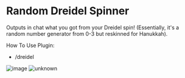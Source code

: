 # Random Dreidel Spinner
Outputs in chat what you got from your Dreidel spin! 
(Essentially, it's a random number generator from 0-3 but reskinned for Hanukkah).

How To Use Plugin:
- /dreidel

![image](https://user-images.githubusercontent.com/75279704/142509444-7baa502d-ffba-4de8-adad-ecc393bd4388.png)
![unknown](https://user-images.githubusercontent.com/75279704/142509687-1c5f4fe2-f15e-4f06-8dd8-59f00ba95fd1.png)
